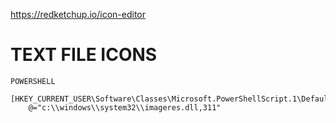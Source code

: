 https://redketchup.io/icon-editor

# TEXT FILE ICONS
	POWERSHELL
		[HKEY_CURRENT_USER\Software\Classes\Microsoft.PowerShellScript.1\DefaultIcon]
		@="c:\\windows\\system32\\imageres.dll,311"